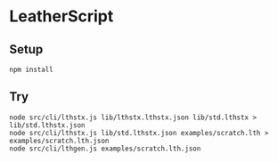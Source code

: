 # LeatherScript

## Setup

```
npm install
```

## Try

```
node src/cli/lthstx.js lib/lthstx.lthstx.json lib/std.lthstx > lib/std.lthstx.json
node src/cli/lthstx.js lib/std.lthstx.json examples/scratch.lth > examples/scratch.lth.json
node src/cli/lthgen.js examples/scratch.lth.json
```